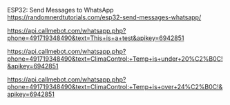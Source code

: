 
ESP32: Send Messages to WhatsApp
https://randomnerdtutorials.com/esp32-send-messages-whatsapp/



https://api.callmebot.com/whatsapp.php?phone=491719348490&text=This+is+a+test&apikey=6942851

https://api.callmebot.com/whatsapp.php?phone=491719348490&text=ClimaControl:+Temp+is+under+20%C2%B0C!&apikey=6942851

https://api.callmebot.com/whatsapp.php?phone=491719348490&text=ClimaControl:+Temp+is+over+24%C2%B0C!&apikey=6942851
